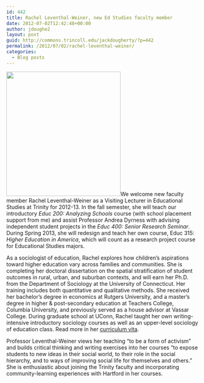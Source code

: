 ```yaml
---
id: 442
title: Rachel Leventhal-Weiner, new Ed Studies faculty member
date: 2012-07-02T12:42:48+00:00
author: jdoughe2
layout: post
guid: http://commons.trincoll.edu/jackdougherty/?p=442
permalink: /2012/07/02/rachel-leventhal-weiner/
categories:
  - Blog posts
---
```

[<img class="alignright size-full wp-image-444" src="http://localhost/wordpress/wp-content/uploads/2012/06/Leventhal-Weiner.jpg" alt="" width="300" height="326" srcset="http://localhost/wordpress/wp-content/uploads/2012/06/Leventhal-Weiner.jpg 300w, http://localhost/wordpress/wp-content/uploads/2012/06/Leventhal-Weiner-276x300.jpg 276w" sizes="(max-width: 300px) 100vw, 300px" />](http://localhost/wordpress/wp-content/uploads/2012/06/Leventhal-Weiner.jpg)We welcome new faculty member Rachel Leventhal-Weiner as a Visiting Lecturer in Educational Studies at Trinity for 2012-13. In the fall semester, she will teach our introductory _Educ 200: Analyzing Schools_ course (with school placement support from me) and assist Professor Andrea Dyrness with advising independent student projects in the _Educ 400: Senior Research Seminar_. During Spring 2013, she will redesign and teach her own course, Educ 315: _Higher Education in America_, which will count as a research project course for Educational Studies majors.

As a sociologist of education, Rachel explores how children&#8217;s aspirations toward higher education vary across families and communities. She is completing her doctoral dissertation on the spatial stratification of student outcomes in rural, urban, and suburban contexts, and will earn her Ph.D. from the Department of Sociology at the University of Connecticut. Her training includes both quantitative and qualitative methods. She received her bachelor&#8217;s degree in economics at Rutgers University, and a master&#8217;s degree in higher & post-secondary education at Teachers College, Columbia University, and previously served as a house advisor at Vassar College. During graduate school at UConn, Rachel taught her own writing-intensive introductory sociology courses as well as an upper-level sociology of education class. Read more in her <a href="http://localhost/wordpress/wp-content/uploads/2012/06/LeventhalWeinerRachel_CV2012.pdf" target="_blank">curriculum vita</a>.

Professor Leventhal-Weiner views her teaching &#8220;to be a form of activism&#8221; and builds critical thinking and writing exercises into her courses &#8220;to expose students to new ideas in their social world, to their role in the social hierarchy, and to ways of improving social life for themselves and others.&#8221; She is enthusiastic about joining the Trinity faculty and incorporating community-learning experiences with Hartford in her courses.